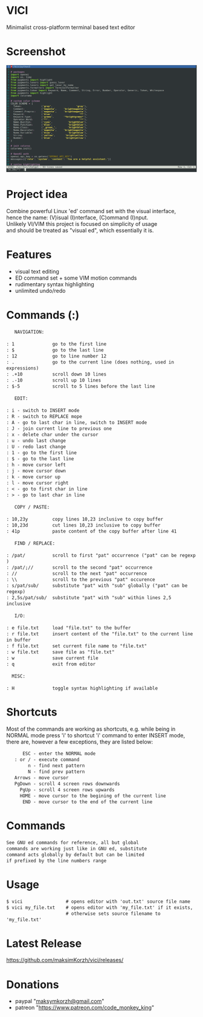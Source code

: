 # VICI
Minimalist cross-platform terminal based text editor

# Screenshot
![IMAGE ALT TEXT HERE](https://raw.githubusercontent.com/maksimKorzh/vici/main/assets/vici.png)

# Project idea
Combine powerful Linux 'ed' command set with the visual interface,<br>
hence the name: (V)isual (I)nterface, (C)ommand (I)nput.<br>
Unlikely VI/VIM this project is focused on simplicity of usage<br>
and should be treated as "visual ed", which essentially it is.

# Features
 - visual text editing
 - ED command set + some VIM motion commands
 - rudimentary syntax highlighting
 - unlimited undo/redo

# Commands (:)

       NAVIGATION:

    : 1              go to the first line
    : $              go to the last line
    : 12             go to line number 12
    : .              go to the current line (does nothing, used in expressions)
    : .+10           scroll down 10 lines
    : .-10           scroll up 10 lines
    : $-5            scroll to 5 lines before the last line

       EDIT:

    : i - switch to INSERT mode
    : R - switch to REPLACE mope
    : A - go to last char in line, switch to INSERT mode
    : J - join current line to previous one
    : x - delete char under the cursor
    : u - undo last change
    : U - redo last change
    : 1 - go to the first line
    : $ - go to the last line
    : h - move cursor left
    : j - move cursor down
    : k - move cursor up
    : l - move cursor right
    : < - go to first char in line
    : > - go to last char in line

       COPY / PASTE:

    : 10,23y         copy lines 10,23 inclusive to copy buffer
    : 10,23d         cut lines 10,23 inclusive to copy buffer
    : 41p            paste content of the copy buffer after line 41

       FIND / REPLACE:

    : /pat/          scroll to first "pat" occurrence ("pat" can be regexp )
    : /pat/;//       scroll to the second "pat" occurrence
    : //             scroll to the next "pat" occurrence
    : \\             scroll to the previous "pat" occurence
    : s/pat/sub/     substitute "pat" with "sub" globally ("pat" can be regexp)
    : 2,5s/pat/sub/  substitute "pat" with "sub" within lines 2,5 inclusive

       I/O:

    : e file.txt     load "file.txt" to the buffer
    : r file.txt     insert content of the "file.txt" to the current line in buffer
    : f file.txt     set current file name to "file.txt"
    : w file.txt     save file as "file.txt"
    : w              save current file
    : q              exit from editor

      MISC:

    : H              toggle syntax highlighting if available

# Shortcuts
Most of the commands are working as shortcuts, e.g. while
being in NORMAL mode press 'i' to shortcut 'i' command to
enter INSERT mode, there are, however a few exceptions, they
are listed below:

          ESC - enter the NORMAL mode
       : or / - execute command
            n - find next pattern
            N - find prev pattern
       Arrows - move cursor
       PgDown - scroll 4 screen rows downwards
         PgUp - scroll 4 screen rows upwards
         HOME - move cursor to the begining of the current line
          END - move cursor to the end of the current line

# Commands
    See GNU ed commands for reference, all but global
    commands are working just like in GNU ed, substitute
    command acts globally by default but can be limited
    if prefixed by the line numbers range

# Usage
    $ vici                # opens editor with 'out.txt' source file name
    $ vici my_file.txt    # opens editor with 'my_file.txt' if it exists,
                          # otherwise sets source filename to 'my_file.txt'

# Latest Release
https://github.com/maksimKorzh/vici/releases/

# Donations
 - paypal "maksymkorzh@gmail.com"
 - patreon "https://www.patreon.com/code_monkey_king"
